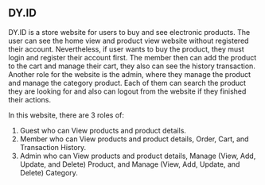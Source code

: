 ## DY.ID
DY.ID is a store website for users to buy and see electronic products. The user can see the home view and product view website without registered their account. Nevertheless, if user wants to buy the product, they must login and register their account first. The member then can add the product to the cart and manage their cart, they also can see the history transaction. Another role for the website is the admin, where they manage the product and manage the category product. Each of them can search the product they are looking for and also can logout from the website if they finished their actions.

In this website, there are 3 roles of:
1) Guest who can View products and product details.
2) Member who can View products and product details, Order, Cart, and Transaction History.
3) Admin who can View products and product details, Manage (View, Add, Update, and Delete) Product, and Manage (View, Add, Update, and Delete) Category.
